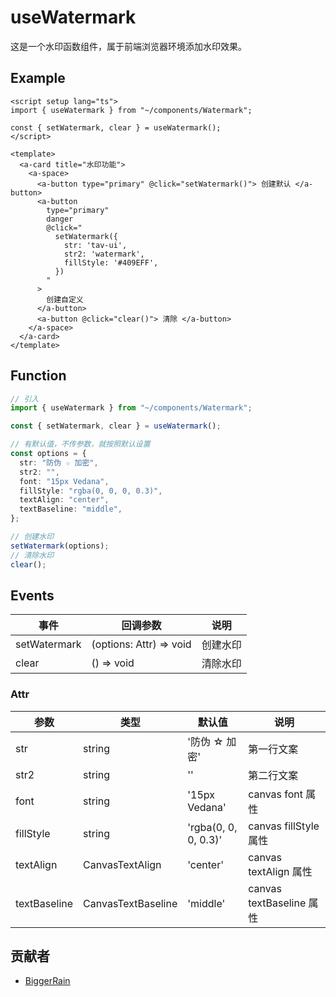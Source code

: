 # useWatermark

这是一个水印函数组件，属于前端浏览器环境添加水印效果。

## Example

```vue
<script setup lang="ts">
import { useWatermark } from "~/components/Watermark";

const { setWatermark, clear } = useWatermark();
</script>

<template>
  <a-card title="水印功能">
    <a-space>
      <a-button type="primary" @click="setWatermark()"> 创建默认 </a-button>
      <a-button
        type="primary"
        danger
        @click="
          setWatermark({
            str: 'tav-ui',
            str2: 'watermark',
            fillStyle: '#409EFF',
          })
        "
      >
        创建自定义
      </a-button>
      <a-button @click="clear()"> 清除 </a-button>
    </a-space>
  </a-card>
</template>
```

## Function

```ts
// 引入
import { useWatermark } from "~/components/Watermark";

const { setWatermark, clear } = useWatermark();

// 有默认值，不传参数，就按照默认设置
const options = {
  str: "防伪 ☆ 加密",
  str2: "",
  font: "15px Vedana",
  fillStyle: "rgba(0, 0, 0, 0.3)",
  textAlign: "center",
  textBaseline: "middle",
};

// 创建水印
setWatermark(options);
// 清除水印
clear();
```

## Events

| 事件         | 回调参数                | 说明     |
| ------------ | ----------------------- | -------- |
| setWatermark | (options: Attr) => void | 创建水印 |
| clear        | () => void              | 清除水印 |

### Attr

| 参数         | 类型               | 默认值               | 说明                     |
| ------------ | ------------------ | -------------------- | ------------------------ |
| str          | string             | '防伪 ☆ 加密'        | 第一行文案               |
| str2         | string             | ''                   | 第二行文案               |
| font         | string             | '15px Vedana'        | canvas font 属性         |
| fillStyle    | string             | 'rgba(0, 0, 0, 0.3)' | canvas fillStyle 属性    |
| textAlign    | CanvasTextAlign    | 'center'             | canvas textAlign 属性    |
| textBaseline | CanvasTextBaseline | 'middle'             | canvas textBaseline 属性 |

## 贡献者

- [BiggerRain](https://github.com/RainyNight9)
